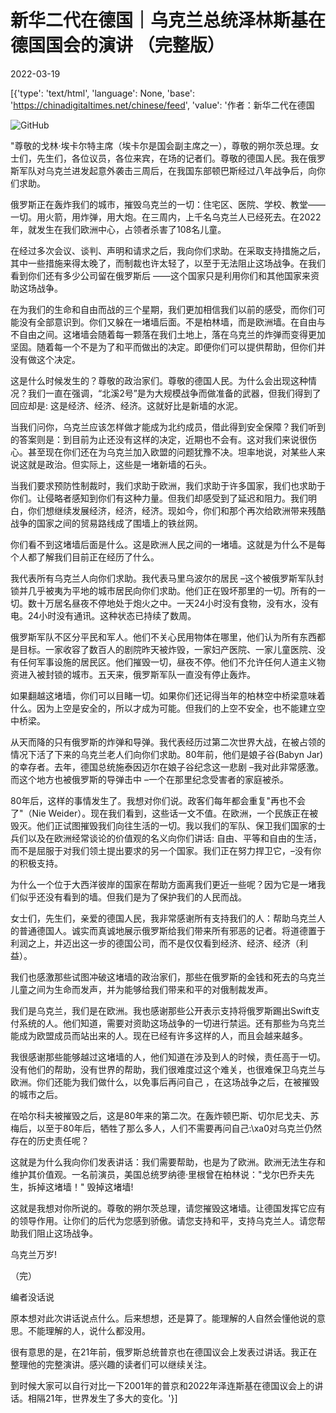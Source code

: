 # 新华二代在德国｜乌克兰总统泽林斯基在德国国会的演讲 （完整版）

2022-03-19

[{'type': 'text/html', 'language': None, 'base': 'https://chinadigitaltimes.net/chinese/feed', 'value': '作者：新华二代在德国

![GitHub](https://chinadigitaltimes.net/chinese/files/2022/03/post-678415-62363d04a738c.)

&quot;尊敬的戈林·埃卡尔特主席（埃卡尔是国会副主席之一），尊敬的朔尔茨总理。女士们，先生们，各位议员，各位来宾，在场的记者们。尊敬的德国人民。我在俄罗斯军队对乌克兰进发起意外袭击三周后，在我国东部顿巴斯经过八年战争后，向你们求助。

俄罗斯正在轰炸我们的城市，摧毁乌克兰的一切：住宅区、医院、学校、教堂—— 一切。用火箭，用炸弹，用大炮。在三周内，上千名乌克兰人已经死去。在2022年，就发生在我们欧洲中心，占领者杀害了108名儿童。

在经过多次会议、谈判、声明和请求之后，我向你们求助。在采取支持措施之后，其中一些措施来得太晚了，而制裁也许太轻了，以至于无法阻止这场战争。在我们看到你们还有多少公司留在俄罗斯后 ——这个国家只是利用你们和其他国家来资助这场战争。

在为我们的生命和自由而战的三个星期，我们更加相信我们以前的感受，而你们可能没有全部意识到。你们又躲在一堵墙后面。不是柏林墙，而是欧洲墙。在自由与不自由之间。这堵墙会随着每一颗落在我们土地上，落在乌克兰的炸弹而变得更加坚固。随着每一个不是为了和平而做出的决定。即便你们可以提供帮助，但你们并没有做这个决定。

这是什么时候发生的？尊敬的政治家们。尊敬的德国人民。为什么会出现这种情况？我们一直在强调，“北溪2号”是为大规模战争而做准备的武器，但我们得到了回应却是: 这是经济、经济、经济。这就好比是新墙的水泥。

当我们问你，乌克兰应该怎样做才能成为北约成员，借此得到安全保障？我们听到的答案则是：到目前为止还没有这样的决定，近期也不会有。这对我们来说很伤心。甚至现在你们还在为乌克兰加入欧盟的问题犹豫不决。坦率地说，对某些人来说这就是政治。但实际上，这些是一堵新墙的石头。

当我们要求预防性制裁时，我们求助于欧洲，我们求助于许多国家，我们也求助于你们。让侵略者感知到你们有这种力量。但我们却感受到了延迟和阻力。我们明白，你们想继续发展经济，经济，经济。现如今，你们和那个再次给欧洲带来残酷战争的国家之间的贸易路线成了围墙上的铁丝网。

你们看不到这堵墙后面是什么。这是欧洲人民之间的一堵墙。这就是为什么不是每个人都了解我们目前正在经历了什么。

我代表所有乌克兰人向你们求助。我代表马里乌波尔的居民 &#8211;这个被俄罗斯军队封锁并几乎被夷为平地的城市居民向你们求助。他们正在毁坏那里的一切。所有的一切。数十万居名昼夜不停地处于炮火之中。一天24小时没有食物，没有水，没有电。24小时没有通讯。这种状态已持续了数周。

俄罗斯军队不区分平民和军人。他们不关心民用物体在哪里，他们认为所有东西都是目标。一家收容了数百人的剧院昨天被炸毁，一家妇产医院、一家儿童医院、没有任何军事设施的居民区。他们摧毁一切，昼夜不停。他们不允许任何人道主义物资进入被封锁的城市。五天来，俄罗斯军队一直没有停止轰炸。

如果翻越这堵墙，你们可以目睹一切。如果你们还记得当年的柏林空中桥梁意味着什么。因为上空是安全的，所以才成为可能。但我们的上空不安全，也不能建立空中桥梁。

从天而降的只有俄罗斯的炸弹和导弹。我代表经历过第二次世界大战，在被占领的情况下活了下来的乌克兰老人们向你们求助。80年前，他们是娘子谷(Babyn Jar)的幸存者。去年，德国总统施泰因迈尔在娘子谷纪念这一悲剧 &#8211;我对此非常感激。而这个地方也被俄罗斯的导弹击中 &#8211;一个在那里纪念受害者的家庭被杀。

80年后，这样的事情发生了。我想对你们说。政客们每年都会重复&quot;再也不会了&quot;（Nie Weider）。现在我们看到，这些话一文不值。在欧洲，一个民族正在被毁灭。他们正试图摧毁我们向往生活的一切。我以我们的军队、保卫我们国家的士兵们以及在欧洲经常谈论的价值观的名义向你们讲话: 自由、平等和自由的生活，而不是屈服于对我们领土提出要求的另一个国家。我们正在努力捍卫它，&#8211;没有你的积极支持。

为什么一个位于大西洋彼岸的国家在帮助方面离我们更近一些呢？因为它是一堵我们似乎还没有看到的墙。但我们是为了保护我们的人民而战。

女士们，先生们，亲爱的德国人民，我非常感谢所有支持我们的人：帮助乌克兰人的普通德国人。诚实而真诚地展示俄罗斯给我们带来所有邪恶的记者。将道德置于利润之上，并迈出这一步的德国公司，而不是仅仅看到经济、经济、经济（利益）。

我们也感激那些试图冲破这堵墙的政治家们，那些在俄罗斯的金钱和死去的乌克兰儿童之间为生命而发声，并为能够给我们带来和平的对俄制裁发声。

我们是乌克兰，我们是在欧洲。我也感谢那些公开表示支持将俄罗斯踢出Swift支付系统的人。他们知道，需要对资助这场战争的一切进行禁运。还有那些为乌克兰能成为欧盟成员而站出来的人。现在已经有许多这样的人，而且会越来越多。

我很感谢那些能够越过这堵墙的人，他们知道在涉及到人的时候，责任高于一切。没有他们的帮助，没有世界的帮助，我们很难度过这个难关，也很难保卫乌克兰与欧洲。你们还能为我们做什么，以免事后再问自己 ，在这场战争之后，在被摧毁的城市之后。

在哈尔科夫被摧毁之后，这是80年来的第二次。在轰炸顿巴斯、切尔尼戈夫、苏梅后，以至于80年后，牺牲了那么多人，人们不需要再问自己:\xa0对乌克兰仍然存在的历史责任呢？

这就是为什么我向你们发表讲话：我们需要帮助，也是为了欧洲。欧洲无法生存和维护其价值观。一名前演员，美国总统罗纳德·里根曾在柏林说：&quot;戈尔巴乔夫先生，拆掉这堵墙！&quot; 毁掉这堵墙!

这就是我想对你所说的。尊敬的朔尔茨总理，请您摧毁这堵墙。让德国发挥它应有的领导作用。让你们的后代为您感到骄傲。请您支持和平，支持乌克兰人。请您帮助我们阻止这场战争。

乌克兰万岁!

（完）



编者没话说

原本想对此次讲话说点什么。后来想想，还是算了。能理解的人自然会懂他说的意思。不能理解的人，说什么都没用。

很有意思的是，在21年前，俄罗斯总统普京也在德国议会上发表过讲话。我正在整理他的完整演讲。感兴趣的读者们可以继续关注。

到时候大家可以自行对比一下2001年的普京和2022年泽连斯基在德国议会上的讲话。相隔21年，世界发生了多大的变化。'}]